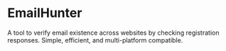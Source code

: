 # EmailHunter
 A tool to verify email existence across websites by checking registration responses. Simple, efficient, and multi-platform compatible.

